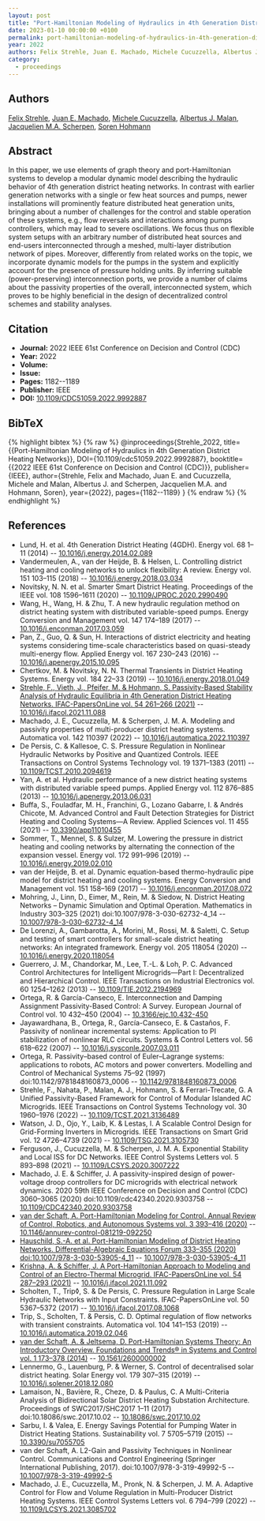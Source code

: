 ```yaml
---
layout: post
title: "Port-Hamiltonian Modeling of Hydraulics in 4th Generation District Heating Networks"
date: 2023-01-10 00:00:00 +0100
permalink: port-hamiltonian-modeling-of-hydraulics-in-4th-generation-district-heating-networks
year: 2022
authors: Felix Strehle, Juan E. Machado, Michele Cucuzzella, Albertus J. Malan, Jacquelien M.A. Scherpen, Soren Hohmann
category:
  - proceedings
---
```

 
## Authors
[Felix Strehle](authors/felix_strehle), [Juan E. Machado](authors/juan_e_machado), [Michele Cucuzzella](authors/michele_cucuzzella), [Albertus J. Malan](authors/albertus_johannes_malan), [Jacquelien M.A. Scherpen](authors/jacquelien_m_a_scherpen), [Soren Hohmann](authors/soren_hohmann)
 
## Abstract
In this paper, we use elements of graph theory and port-Hamiltonian systems to develop a modular dynamic model describing the hydraulic behavior of 4th generation district heating networks. In contrast with earlier generation networks with a single or few heat sources and pumps, newer installations will prominently feature distributed heat generation units, bringing about a number of challenges for the control and stable operation of these systems, e.g., flow reversals and interactions among pumps controllers, which may lead to severe oscillations. We focus thus on flexible system setups with an arbitrary number of distributed heat sources and end-users interconnected through a meshed, multi-layer distribution network of pipes. Moreover, differently from related works on the topic, we incorporate dynamic models for the pumps in the system and explicitly account for the presence of pressure holding units. By inferring suitable (power-preserving) interconnection ports, we provide a number of claims about the passivity properties of the overall, interconnected system, which proves to be highly beneficial in the design of decentralized control schemes and stability analyses.
 
## Citation
- **Journal:** 2022 IEEE 61st Conference on Decision and Control (CDC)
- **Year:** 2022
- **Volume:** 
- **Issue:** 
- **Pages:** 1182--1189
- **Publisher:** IEEE
- **DOI:** [10.1109/CDC51059.2022.9992887](https://doi.org/10.1109/CDC51059.2022.9992887)
 
## BibTeX
{% highlight bibtex %}
{% raw %}
@inproceedings{Strehle_2022,
  title={{Port-Hamiltonian Modeling of Hydraulics in 4th Generation District Heating Networks}},
  DOI={10.1109/cdc51059.2022.9992887},
  booktitle={{2022 IEEE 61st Conference on Decision and Control (CDC)}},
  publisher={IEEE},
  author={Strehle, Felix and Machado, Juan E. and Cucuzzella, Michele and Malan, Albertus J. and Scherpen, Jacquelien M.A. and Hohmann, Soren},
  year={2022},
  pages={1182--1189}
}
{% endraw %}
{% endhighlight %}
 
## References
- Lund, H. et al. 4th Generation District Heating (4GDH). Energy vol. 68 1–11 (2014) -- [10.1016/j.energy.2014.02.089](https://doi.org/10.1016/j.energy.2014.02.089)
- Vandermeulen, A., van der Heijde, B. & Helsen, L. Controlling district heating and cooling networks to unlock flexibility: A review. Energy vol. 151 103–115 (2018) -- [10.1016/j.energy.2018.03.034](https://doi.org/10.1016/j.energy.2018.03.034)
- Novitsky, N. N. et al. Smarter Smart District Heating. Proceedings of the IEEE vol. 108 1596–1611 (2020) -- [10.1109/JPROC.2020.2990490](https://doi.org/10.1109/JPROC.2020.2990490)
- Wang, H., Wang, H. & Zhu, T. A new hydraulic regulation method on district heating system with distributed variable-speed pumps. Energy Conversion and Management vol. 147 174–189 (2017) -- [10.1016/j.enconman.2017.03.059](https://doi.org/10.1016/j.enconman.2017.03.059)
- Pan, Z., Guo, Q. & Sun, H. Interactions of district electricity and heating systems considering time-scale characteristics based on quasi-steady multi-energy flow. Applied Energy vol. 167 230–243 (2016) -- [10.1016/j.apenergy.2015.10.095](https://doi.org/10.1016/j.apenergy.2015.10.095)
- Chertkov, M. & Novitsky, N. N. Thermal Transients in District Heating Systems. Energy vol. 184 22–33 (2019) -- [10.1016/j.energy.2018.01.049](https://doi.org/10.1016/j.energy.2018.01.049)
- [Strehle, F., Vieth, J., Pfeifer, M. & Hohmann, S. Passivity-Based Stability Analysis of Hydraulic Equilibria in 4th Generation District Heating Networks. IFAC-PapersOnLine vol. 54 261–266 (2021)](passivity-based-stability-analysis-of-hydraulic-equilibria-in-4th-generation-district-heating-networks) -- [10.1016/j.ifacol.2021.11.088](https://doi.org/10.1016/j.ifacol.2021.11.088)
- Machado, J. E., Cucuzzella, M. & Scherpen, J. M. A. Modeling and passivity properties of multi-producer district heating systems. Automatica vol. 142 110397 (2022) -- [10.1016/j.automatica.2022.110397](https://doi.org/10.1016/j.automatica.2022.110397)
- De Persis, C. & Kallesoe, C. S. Pressure Regulation in Nonlinear Hydraulic Networks by Positive and Quantized Controls. IEEE Transactions on Control Systems Technology vol. 19 1371–1383 (2011) -- [10.1109/TCST.2010.2094619](https://doi.org/10.1109/TCST.2010.2094619)
- Yan, A. et al. Hydraulic performance of a new district heating systems with distributed variable speed pumps. Applied Energy vol. 112 876–885 (2013) -- [10.1016/j.apenergy.2013.06.031](https://doi.org/10.1016/j.apenergy.2013.06.031)
- Buffa, S., Fouladfar, M. H., Franchini, G., Lozano Gabarre, I. & Andrés Chicote, M. Advanced Control and Fault Detection Strategies for District Heating and Cooling Systems—A Review. Applied Sciences vol. 11 455 (2021) -- [10.3390/app11010455](https://doi.org/10.3390/app11010455)
- Sommer, T., Mennel, S. & Sulzer, M. Lowering the pressure in district heating and cooling networks by alternating the connection of the expansion vessel. Energy vol. 172 991–996 (2019) -- [10.1016/j.energy.2019.02.010](https://doi.org/10.1016/j.energy.2019.02.010)
- van der Heijde, B. et al. Dynamic equation-based thermo-hydraulic pipe model for district heating and cooling systems. Energy Conversion and Management vol. 151 158–169 (2017) -- [10.1016/j.enconman.2017.08.072](https://doi.org/10.1016/j.enconman.2017.08.072)
- Mohring, J., Linn, D., Eimer, M., Rein, M. & Siedow, N. District Heating Networks – Dynamic Simulation and Optimal Operation. Mathematics in Industry 303–325 (2021) doi:10.1007/978-3-030-62732-4_14 -- [10.1007/978-3-030-62732-4_14](https://doi.org/10.1007/978-3-030-62732-4_14)
- De Lorenzi, A., Gambarotta, A., Morini, M., Rossi, M. & Saletti, C. Setup and testing of smart controllers for small-scale district heating networks: An integrated framework. Energy vol. 205 118054 (2020) -- [10.1016/j.energy.2020.118054](https://doi.org/10.1016/j.energy.2020.118054)
- Guerrero, J. M., Chandorkar, M., Lee, T.-L. & Loh, P. C. Advanced Control Architectures for Intelligent Microgrids—Part I: Decentralized and Hierarchical Control. IEEE Transactions on Industrial Electronics vol. 60 1254–1262 (2013) -- [10.1109/TIE.2012.2194969](https://doi.org/10.1109/TIE.2012.2194969)
- Ortega, R. & García-Canseco, E. Interconnection and Damping Assignment Passivity-Based Control: A Survey. European Journal of Control vol. 10 432–450 (2004) -- [10.3166/ejc.10.432-450](https://doi.org/10.3166/ejc.10.432-450)
- Jayawardhana, B., Ortega, R., García-Canseco, E. & Castaños, F. Passivity of nonlinear incremental systems: Application to PI stabilization of nonlinear RLC circuits. Systems &amp; Control Letters vol. 56 618–622 (2007) -- [10.1016/j.sysconle.2007.03.011](https://doi.org/10.1016/j.sysconle.2007.03.011)
- Ortega, R. Passivity–based control of Euler–Lagrange systems: applications to robots, AC motors and power converters. Modelling and Control of Mechanical Systems 75–92 (1997) doi:10.1142/9781848160873_0006 -- [10.1142/9781848160873_0006](https://doi.org/10.1142/9781848160873_0006)
- Strehle, F., Nahata, P., Malan, A. J., Hohmann, S. & Ferrari-Trecate, G. A Unified Passivity-Based Framework for Control of Modular Islanded AC Microgrids. IEEE Transactions on Control Systems Technology vol. 30 1960–1976 (2022) -- [10.1109/TCST.2021.3136489](https://doi.org/10.1109/TCST.2021.3136489)
- Watson, J. D., Ojo, Y., Laib, K. & Lestas, I. A Scalable Control Design for Grid-Forming Inverters in Microgrids. IEEE Transactions on Smart Grid vol. 12 4726–4739 (2021) -- [10.1109/TSG.2021.3105730](https://doi.org/10.1109/TSG.2021.3105730)
- Ferguson, J., Cucuzzella, M. & Scherpen, J. M. A. Exponential Stability and Local ISS for DC Networks. IEEE Control Systems Letters vol. 5 893–898 (2021) -- [10.1109/LCSYS.2020.3007222](https://doi.org/10.1109/LCSYS.2020.3007222)
- Machado, J. E. & Schiffer, J. A passivity-inspired design of power-voltage droop controllers for DC microgrids with electrical network dynamics. 2020 59th IEEE Conference on Decision and Control (CDC) 3060–3065 (2020) doi:10.1109/cdc42340.2020.9303758 -- [10.1109/CDC42340.2020.9303758](https://doi.org/10.1109/CDC42340.2020.9303758)
- [van der Schaft, A. Port-Hamiltonian Modeling for Control. Annual Review of Control, Robotics, and Autonomous Systems vol. 3 393–416 (2020)](port-hamiltonian-modeling-for-control) -- [10.1146/annurev-control-081219-092250](https://doi.org/10.1146/annurev-control-081219-092250)
- [Hauschild, S.-A. et al. Port-Hamiltonian Modeling of District Heating Networks. Differential-Algebraic Equations Forum 333–355 (2020) doi:10.1007/978-3-030-53905-4_11](port-hamiltonian-modeling-of-district-heating-networks) -- [10.1007/978-3-030-53905-4_11](https://doi.org/10.1007/978-3-030-53905-4_11)
- [Krishna, A. & Schiffer, J. A Port-Hamiltonian Approach to Modeling and Control of an Electro-Thermal Microgrid. IFAC-PapersOnLine vol. 54 287–293 (2021)](a-port-hamiltonian-approach-to-modeling-and-control-of-an-electro-thermal-microgrid) -- [10.1016/j.ifacol.2021.11.092](https://doi.org/10.1016/j.ifacol.2021.11.092)
- Scholten, T., Trip◊, S. & De Persis, C. Pressure Regulation in Large Scale Hydraulic Networks with Input Constraints. IFAC-PapersOnLine vol. 50 5367–5372 (2017) -- [10.1016/j.ifacol.2017.08.1068](https://doi.org/10.1016/j.ifacol.2017.08.1068)
- Trip, S., Scholten, T. & Persis, C. D. Optimal regulation of flow networks with transient constraints. Automatica vol. 104 141–153 (2019) -- [10.1016/j.automatica.2019.02.046](https://doi.org/10.1016/j.automatica.2019.02.046)
- [van der Schaft, A. & Jeltsema, D. Port-Hamiltonian Systems Theory: An Introductory Overview. Foundations and Trends® in Systems and Control vol. 1 173–378 (2014)](port-hamiltonian-systems-theory-an-introductory-overview-journal) -- [10.1561/2600000002](https://doi.org/10.1561/2600000002)
- Lennermo, G., Lauenburg, P. & Werner, S. Control of decentralised solar district heating. Solar Energy vol. 179 307–315 (2019) -- [10.1016/j.solener.2018.12.080](https://doi.org/10.1016/j.solener.2018.12.080)
- Lamaison, N., Bavière, R., Cheze, D. & Paulus, C. A Multi-Criteria Analysis of Bidirectional Solar District Heating Substation Architecture. Proceedings of SWC2017/SHC2017 1–11 (2017) doi:10.18086/swc.2017.10.02 -- [10.18086/swc.2017.10.02](https://doi.org/10.18086/swc.2017.10.02)
- Sarbu, I. & Valea, E. Energy Savings Potential for Pumping Water in District  Heating Stations. Sustainability vol. 7 5705–5719 (2015) -- [10.3390/su7055705](https://doi.org/10.3390/su7055705)
- van der Schaft, A. L2-Gain and Passivity Techniques in Nonlinear Control. Communications and Control Engineering (Springer International Publishing, 2017). doi:10.1007/978-3-319-49992-5 -- [10.1007/978-3-319-49992-5](https://doi.org/10.1007/978-3-319-49992-5)
- Machado, J. E., Cucuzzella, M., Pronk, N. & Scherpen, J. M. A. Adaptive Control for Flow and Volume Regulation in Multi-Producer District Heating Systems. IEEE Control Systems Letters vol. 6 794–799 (2022) -- [10.1109/LCSYS.2021.3085702](https://doi.org/10.1109/LCSYS.2021.3085702)

